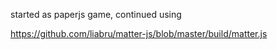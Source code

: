 started as paperjs game, continued using

https://github.com/liabru/matter-js/blob/master/build/matter.js
